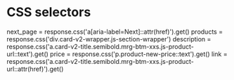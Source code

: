 # CSS selectors

next_page = response.css('a[aria-label=Next]::attr(href)').get()
products = response.css('div.card-v2-wrapper.js-section-wrapper')
description = response.css('a.card-v2-title.semibold.mrg-btm-xxs.js-product-url::text').get()
price = response.css('p.product-new-price::text').get()
link = response.css('a.card-v2-title.semibold.mrg-btm-xxs.js-product-url::attr(href)').get()

